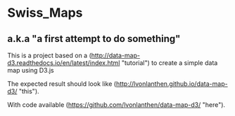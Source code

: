 # Swiss_Maps
## a.k.a "a first attempt to do something"

This is a project based on a (http://data-map-d3.readthedocs.io/en/latest/index.html "tutorial") to create a simple data map using D3.js 

The expected result should look like (http://lvonlanthen.github.io/data-map-d3/ "this").

With code available (https://github.com/lvonlanthen/data-map-d3/ "here").
